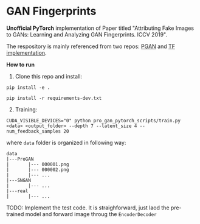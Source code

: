 # GAN Fingerprints
**Unofficial PyTorch** implementation of Paper titled "Attributing Fake Images to GANs: Learning and Analyzing GAN Fingerprints. ICCV 2019". <br>


The respository is mainly referenced from two repos: 
[PGAN](https://github.com/akanimax/pro_gan_pytorch/tree/master) and  [TF implementation](https://github.com/ningyu1991/GANFingerprints).<br>  
 
**How to run**

1. Clone this repo and install:

```
pip install -e .
```

```
pip install -r requirements-dev.txt
```

2. Training:

```
CUDA_VISIBLE_DEVICES="0" python pro_gan_pytorch_scripts/train.py <data> <output_folder> --depth 7 --latent_size 4 --num_feedback_samples 20
```

where `data` folder is organized in following way:
```
data
|---ProGAN
|		|--- 000001.png
|		|--- 000002.png
|		|--- ...
|---SNGAN
|		|--- ...
|---real
|		|--- ...
```


TODO: Implement the test code. It is straighforward, just laod the pre-trained model and forward image throug the `EncoderDecoder`
